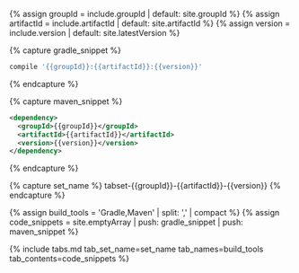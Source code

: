 {% assign groupId = include.groupId | default: site.groupId %}
{% assign artifactId = include.artifactId | default: site.artifactId %}
{% assign version = include.version | default: site.latestVersion %}

{% capture gradle_snippet %}
```groovy
compile '{{groupId}}:{{artifactId}}:{{version}}'
```
{% endcapture %}

{% capture maven_snippet %}
```xml
<dependency>
  <groupId>{{groupId}}</groupId>
  <artifactId>{{artifactId}}</artifactId>
  <version>{{version}}</version>
</dependency>
```
{% endcapture %}

{% capture set_name %} 
tabset-{{groupId}}-{{artifactId}}-{{version}}
{% endcapture %}

{% assign build_tools = 'Gradle,Maven' | split: ',' | compact %}
{% assign code_snippets = site.emptyArray | push: gradle_snippet | push: maven_snippet %}

{% include tabs.md tab_set_name=set_name tab_names=build_tools tab_contents=code_snippets %}
